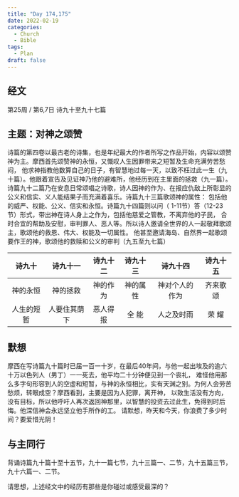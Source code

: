 ```yaml
---
title: "Day 174,175"
date: 2022-02-19
categories:
  - Church
  - Bible
tags:
  - Plan
draft: false
---
```


## 经文
第25周 / 第6,7日 诗九十至九十七篇

## 主题：对神之颂赞
诗篇的第四卷以最古老的诗集，也是年纪最大的作者所写之作品开始，内容以颂赞神为主。摩西首先颂赞神的永恒，又慨叹人生因罪带来之短暂及生命充满劳苦愁闷，
他求神指教他数算自己的日子，有智慧地过每一天，以致不枉过此一生（九十篇）。他跟着宣告及见证神乃他的避难所，他经历到在主里面的拯救（九一篇）。
诗篇九十二篇乃在安息日常颂唱之诗歌，诗人因神的作为、在报应仇敌上所彰显的公义和信实、义人能结果子而充满着喜乐。诗篇九十三篇歌颂神的属性：
包括他的威严、权能、公义、信实和永恒。诗篇九十四篇则以问（ 1-11节）答（12-23节）形式，带出神在诗人身上之作为，包括他慈爱之管教，不离弃他的子民，
合时合宜的帮助及安慰，审判罪人、恶人等。所以诗人邀请全世界的人一起敬拜歌颂主，歌颂他的救恩、伟大、权能及一切属性。
他甚至邀请海岛、自然界一起歌颂要作王的神，歌颂他的救赎和公义的审判（九五至九七篇）

|   诗九十   |   诗九十一   |  诗九十二  |  诗九十三  |   诗九十四    |  诗九十五  |
|:-------:|:--------:|:------:|:------:|:---------:|:------:|
|  神的永恒   |   神的拯救   |  神的作为  |  神的属性  |  神对个人的作为  |  齐来歌颂  |
|  人生的短暂  |  人要住其荫下  |  恶人得报  |  全 能   |   人之及时雨   |  荣 耀   |

## 默想
摩西在写诗篇九十篇时已届一百一十岁，在最后40年间，与他一起出埃及的逾六十万以色列人（男丁）一一死去，他平均二十分钟便见到一个丧礼，
难怪他用那么多字句形容到人的空虚和短暂，与神的永恒相比，实有天渊之别。为何人会劳苦愁烦，转眼成空？摩西看到，主要是因为人犯罪，离开神，
以致生活没有方向，没有目标，所以他呼吁人再次返回神那里，以智慧的投资去过此生，免得到时后悔。他深信神会永远坚立他手所作的工。
请默想，昨天和今天，你浪费了多少时间？要爱惜光阴！

## 与主同行
背诵诗篇九十篇十至十五节，九十一篇七节，九十三篇一、二节，九十五篇三节，九十六篇一、二节。

请思想，上述经文中的经历有那些是你碰过或感受最深的？


[comment]: <> (## 附录)

